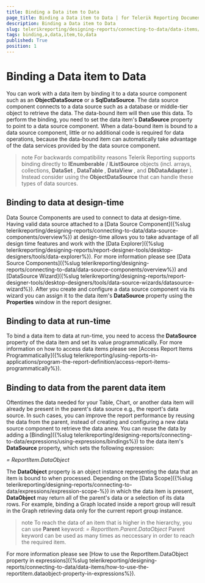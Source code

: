 ```yaml
---
title: Binding a Data item to Data
page_title: Binding a Data item to Data | for Telerik Reporting Documentation
description: Binding a Data item to Data
slug: telerikreporting/designing-reports/connecting-to-data/data-items/binding-a-data-item-to-data
tags: binding,a,data,item,to,data
published: True
position: 1
---
```


# Binding a Data item to Data



You can work with a data item by binding it to a data source component such as an
        __ObjectDataSource__ or a __SqlDataSource__.
        The data source component connects to a
        data source such as a database or middle-tier object to retrieve the data.
        The data-bound item will then use this data. To perform the binding, you need to set the
        data item's __DataSource__ property to point to a
        data source component. When a data-bound
        item is bound to a data source component, little or no additional code is required for data
        operations, because the data-bound item can automatically take advantage of the
        data services provided by the data source component.
      

>note For backwards compatibility reasons Telerik Reporting supports binding directly to  __IEnumberable__ / __IListSource__  objects (incl. arrays, collections,  __DataSet__ ,  __DataTable__ ,  __DataView__ , and  __DbDataAdapter__ ). Instead consider using the  __ObjectDataSource__  that can handle these types of data sources.        


## Binding to data at design-time

Data Source Components are used to connect to data at design-time. Having valid data source attached to a
          [Data Source Component]({%slug telerikreporting/designing-reports/connecting-to-data/data-source-components/overview%}) at design-time allows you to take advantage
          of all design time features and work with the [Data Explorer]({%slug telerikreporting/designing-reports/report-designer-tools/desktop-designers/tools/data-explorer%}).
          For more information please see [Data Source Components]({%slug telerikreporting/designing-reports/connecting-to-data/data-source-components/overview%}) and
          [DataSource Wizard]({%slug telerikreporting/designing-reports/report-designer-tools/desktop-designers/tools/data-source-wizards/datasource-wizard%}).
          After you create and configure a data source component via its wizard you can assign it to the data item's __DataSource__ property
          using the __Properties__ window in the report designer.
        

## Binding to data at run-time

To bind a data item to data at run-time, you need to access the __DataSource__ property of the data item
          and set its value programmatically.
          For more information on how to access data items please see [Access Report Items Programmatically]({%slug telerikreporting/using-reports-in-applications/program-the-report-definition/access-report-items-programmatically%}).
        

## Binding to data from the parent data item

Oftentimes the data needed for your Table, Chart, or another data item will already be present in the parent's data source
          e.g., the report's data source.
          In such cases, you can improve the report performance by reusing the data from the parent,
          instead of creating and configuring a new data source component to retrieve the data anew.
          You can reuse the data by adding a [Binding]({%slug telerikreporting/designing-reports/connecting-to-data/expressions/using-expressions/bindings%})          to the data item's __DataSource__ property, which sets the following expression:
        

*= ReportItem.DataObject*

The __DataObject__ property is an object instance representing the data that an item is bound to when processed.
          Depending on the [Data Scope]({%slug telerikreporting/designing-reports/connecting-to-data/expressions/expression-scope-%})          in which the data item is present, __DataObject__ may return all of the parent's data
          or a selection of its data rows. For example, binding a Graph located inside a report group will result in the Graph
          retrieving data only for the current report group instance.          
        

>note To reach the data of an item that is higher in the hierarchy, you can use  __Parent__  keyword:           *= ReportItem.Parent.DataObject* Parent keyword can be used as many times as neccessary in order to reach the required item.          


For more information please see [How to use the ReportItem.DataObject property in expressions]({%slug telerikreporting/designing-reports/connecting-to-data/data-items/how-to-use-the-reportitem.dataobject-property-in-expressions%}).
        
